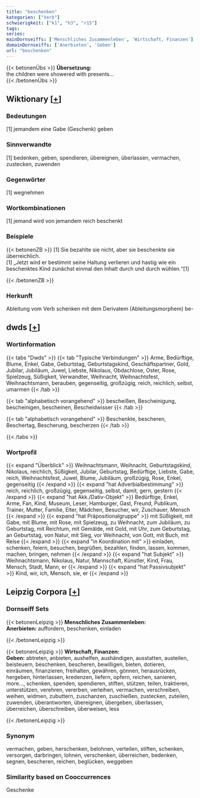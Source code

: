 ```yaml
---
title: "beschenken"
kategorien: ["Verb"]
schwierigkeit: ["k1", "h3", "r15"]
tags:
series:
mainDornseiffs: ['Menschliches Zusammenleben', 'Wirtschaft, Finanzen']
domainDornseiffs: ['Anerbieten', 'Geben']
url: "beschenken"
---
```


{{< betonenÜbs >}}
**Übersetzung:**  
the children were showered with presents...  
{{< /betonenÜbs >}}

## Wiktionary [[+](https://de.wiktionary.org/wiki/beschenken)]

### Bedeutungen
[1] jemandem eine Gabe (Geschenk) geben  

### Sinnverwandte
[1] bedenken, geben, spendieren, übereignen, überlassen, vermachen, zustecken, zuwenden  

### Gegenwörter
[1] wegnehmen  

### Wortkombinationen
[1] jemand wird von jemandem reich beschenkt  

### Beispiele
{{< betonenZB >}}
[1] Sie bezahlte sie nicht, aber sie beschenkte sie überreichlich.  
[1] „Jetzt wird er bestimmt seine Haltung verlieren und hastig wie ein beschenktes Kind zunächst einmal den lnhalt durch und durch wühlen.“[1]  

{{< /betonenZB >}}
### Herkunft
Ableitung vom Verb schenken mit dem Derivatem (Ableitungsmorphem) be-  



## dwds [[+](https://www.dwds.de/wb/beschenken)]

### Wortinformation
{{< tabs "Dwds" >}}
{{< tab "Typische Verbindungen" >}}
Arme, Bedürftige, Blume, Enkel, Gabe, Geburtstag, Geburtstagskind, Geschäftspartner, Gold, Jubilar, Jubiläum, Juwel, Liebste, Nikolaus, Obdachlose, Oster, Rose, Spielzeug, Süßigkeit, Verwandter, Weihnacht, Weihnachtsfest, Weihnachtsmann, berauben, gegenseitig, großzügig, reich, reichlich, selbst, umarmen
{{< /tab >}}

{{< tab "alphabetisch vorangehend" >}}
bescheißen, Bescheinigung, bescheinigen, bescheinen, Bescheidwisser
{{< /tab >}}

{{< tab "alphabetisch vorangehend" >}}
Beschenkte, bescheren, Beschertag, Bescherung, bescherzen
{{< /tab >}}

{{< /tabs >}}

### Wortprofil
{{< expand "Überblick" >}} Weihnachtsmann, Weihnacht, Geburtstagskind, Nikolaus, reichlich, Süßigkeit, Jubilar, Geburtstag, Bedürftige, Liebste, Gabe, reich, Weihnachtsfest, Juwel, Blume, Jubiläum, großzügig, Rose, Enkel, gegenseitig {{< /expand >}}
{{< expand "hat Adverbialbestimmung" >}} reich, reichlich, großzügig, gegenseitig, selbst, damit, gern, gestern {{< /expand >}}
{{< expand "hat Akk./Dativ-Objekt" >}} Bedürftige, Enkel, Arme, Fan, Kind, Museum, Leser, Hamburger, Gast, Freund, Publikum, Trainer, Mutter, Familie, Elter, Mädchen, Besucher, wir, Zuschauer, Mensch {{< /expand >}}
{{< expand "hat Präpositionalgruppe" >}} mit Süßigkeit, mit Gabe, mit Blume, mit Rose, mit Spielzeug, zu Weihnacht, zum Jubiläum, zu Geburtstag, mit Reichtum, mit Gemälde, mit Gold, mit Uhr, zum Geburtstag, an Geburtstag, von Natur, mit Sieg, vor Weihnacht, von Gott, mit Buch, mit Reise {{< /expand >}}
{{< expand "in Koordination mit" >}} einladen, schenken, feiern, besuchen, begrüßen, bezahlen, finden, lassen, kommen, machen, bringen, nehmen {{< /expand >}}
{{< expand "hat Subjekt" >}} Weihnachtsmann, Nikolaus, Natur, Mannschaft, Künstler, Kind, Frau, Mensch, Stadt, Mann, er {{< /expand >}}
{{< expand "hat Passivsubjekt" >}} Kind, wir, ich, Mensch, sie, er {{< /expand >}}

## Leipzig Corpora [[+](https://corpora.uni-leipzig.de/en/res?word=beschenken&corpusId=deu_newscrawl-public_2018)]

### Dornseiff Sets
{{< betonenLeipzig >}}
**Menschliches Zusammenleben:**  
**Anerbieten:** auffordern, beschenken, einladen  

{{< /betonenLeipzig >}}


{{< betonenLeipzig >}}
**Wirtschaft, Finanzen:**  
**Geben:** abtreten, anbieten, aushelfen, aushändigen, ausstatten, austeilen, beisteuern, beschenken, bescheren, bewilligen, bieten, dotieren, einräumen, finanzieren, freihalten, gewähren, gönnen, herausrücken, hergeben, hinterlassen, kredenzen, liefern, opfern, reichen, sanieren, more..., schenken, spenden, spendieren, stiften, stützen, teilen, traktieren, unterstützen, verehren, vererben, verleihen, vermachen, verschreiben, weihen, widmen, zubuttern, zuschanzen, zuschießen, zustecken, zuteilen, zuwenden, überantworten, übereignen, übergeben, überlassen, überreichen, überschreiben, überweisen, less  

{{< /betonenLeipzig >}}

### Synonym
vermachen, geben, herschenken, belohnen, verteilen, stiften, schenken, versorgen, darbringen, lohnen, verschenken, überreichen, bedenken, segnen, bescheren, reichen, beglücken, weggeben


### Similarity based on Cooccurrences
Geschenke

